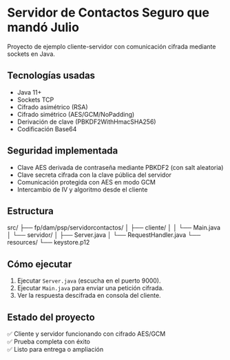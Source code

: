 # Servidor de Contactos Seguro que mandó Julio

Proyecto de ejemplo cliente-servidor con comunicación cifrada mediante sockets en Java.

## Tecnologías usadas

- Java 11+
- Sockets TCP
- Cifrado asimétrico (RSA)
- Cifrado simétrico (AES/GCM/NoPadding)
- Derivación de clave (PBKDF2WithHmacSHA256)
- Codificación Base64

## Seguridad implementada

- Clave AES derivada de contraseña mediante PBKDF2 (con salt aleatoria)
- Clave secreta cifrada con la clave pública del servidor
- Comunicación protegida con AES en modo GCM
- Intercambio de IV y algoritmo desde el cliente

## Estructura

src/ ├── fp/dam/psp/servidorcontactos/ │ ├── cliente/ │ │ └── Main.java │ └── servidor/ │ ├── Server.java │ └── RequestHandler.java └── resources/ └── keystore.p12


## Cómo ejecutar

1. Ejecutar `Server.java` (escucha en el puerto 9000).
2. Ejecutar `Main.java` para enviar una petición cifrada.
3. Ver la respuesta descifrada en consola del cliente.

## Estado del proyecto

✅ Cliente y servidor funcionando con cifrado AES/GCM  
✅ Prueba completa con éxito  
✅ Listo para entrega o ampliación


